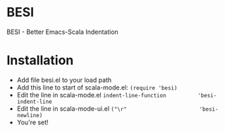 BESI
====

BESI - Better Emacs-Scala Indentation

Installation
============

* Add file besi.el to your load path
* Add this line to start of scala-mode.el:
  ```(require 'besi)```
* Edit the line in scala-mode.el
  ```indent-line-function          'besi-indent-line```
* Edit the line in scala-mode-ui.el
  ```("\r"                       'besi-newline)```
* You're set!
